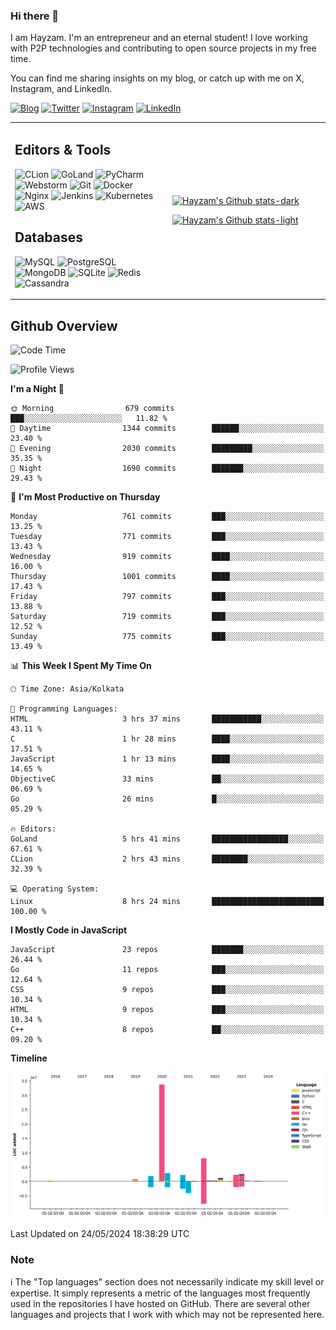 ### Hi there 👋

I am Hayzam. I'm an entrepreneur and an eternal student! I love working with P2P technologies and contributing to open source projects in my free time.

You can find me sharing insights on my blog, or catch up with me on X, Instagram, and LinkedIn.

[![Blog](https://img.shields.io/badge/Blog-%2312100E.svg?&style=for-the-badge&logo=medium&logoColor=white)](https://hayzam.com)
[![Twitter](https://img.shields.io/badge/Twitter-%231DA1F2.svg?&style=for-the-badge&logo=X&logoColor=white)](https://twitter.com/hayzam_js)
[![Instagram](https://img.shields.io/badge/Instagram-%23E4405F.svg?&style=for-the-badge&logo=instagram&logoColor=white)](https://instagram.com/hayzam.ts)
[![LinkedIn](https://img.shields.io/badge/LinkedIn-%230077B5.svg?&style=for-the-badge&logo=linkedin&logoColor=white)](https://www.linkedin.com/in/hayzam-s-2b9b95139/)

<table width="100%">
<tr>
<td width="50%">

## Editors & Tools

![CLion](https://img.shields.io/badge/-CLion-000000?style=flat&logo=CLion)
![GoLand](https://img.shields.io/badge/-GoLand-000000?style=flat&logo=Goland)
![PyCharm](https://img.shields.io/badge/-PyCharm-000000?style=flat&logo=PyCharm)
![Webstorm](https://img.shields.io/badge/-WebStorm-000000?style=flat&logo=WebStorm)
![Git](https://img.shields.io/badge/-Git-000000?style=flat&logo=git)
![Docker](https://img.shields.io/badge/-Docker-000000?style=flat&logo=docker)
![Nginx](https://img.shields.io/badge/-Nginx-000000?style=flat&logo=nginx)
![Jenkins](https://img.shields.io/badge/-Jenkins-000000?style=flat&logo=jenkins)
![Kubernetes](https://img.shields.io/badge/-Kubernetes-000000?style=flat&logo=kubernetes)
![AWS](https://img.shields.io/badge/-AWS-000000?style=flat&logo=amazon-aws)

## Databases

![MySQL](https://img.shields.io/badge/-MySQL-000000?style=flat&logo=mysql)
![PostgreSQL](https://img.shields.io/badge/-PostgreSQL-000000?style=flat&logo=postgresql)
![MongoDB](https://img.shields.io/badge/-MongoDB-000000?style=flat&logo=mongodb)
![SQLite](https://img.shields.io/badge/-SQLite-000000?style=flat&logo=sqlite)
![Redis](https://img.shields.io/badge/-Redis-000000?style=flat&logo=redis)
![Cassandra](https://img.shields.io/badge/-Cassandra-000000?style=flat&logo=apache-cassandra)
</div>

<td width="50%">
 
[![Hayzam's Github stats-dark](https://github-readme-stats.vercel.app/api?username=hayzamjs&show_icons=true&theme=dark#gh-dark-mode-only)](https://github.com/anuraghazra/github-readme-stats#gh-dark-mode-only)
 
[![Hayzam's Github stats-light](https://github-readme-stats.vercel.app/api?username=hayzamjs&show_icons=true&theme=default#gh-light-mode-only)](https://github.com/anuraghazra/github-readme-stats#gh-light-mode-only)

</td>
</tr>
</table>
 
## Github Overview


<!--START_SECTION:waka-->
![Code Time](http://img.shields.io/badge/Code%20Time-753%20hrs%2046%20mins-blue)

![Profile Views](http://img.shields.io/badge/Profile%20Views-0-blue)

**I'm a Night 🦉** 

```text
🌞 Morning                679 commits         ███░░░░░░░░░░░░░░░░░░░░░░   11.82 % 
🌆 Daytime                1344 commits        ██████░░░░░░░░░░░░░░░░░░░   23.40 % 
🌃 Evening                2030 commits        █████████░░░░░░░░░░░░░░░░   35.35 % 
🌙 Night                  1690 commits        ███████░░░░░░░░░░░░░░░░░░   29.43 % 
```
📅 **I'm Most Productive on Thursday** 

```text
Monday                   761 commits         ███░░░░░░░░░░░░░░░░░░░░░░   13.25 % 
Tuesday                  771 commits         ███░░░░░░░░░░░░░░░░░░░░░░   13.43 % 
Wednesday                919 commits         ████░░░░░░░░░░░░░░░░░░░░░   16.00 % 
Thursday                 1001 commits        ████░░░░░░░░░░░░░░░░░░░░░   17.43 % 
Friday                   797 commits         ███░░░░░░░░░░░░░░░░░░░░░░   13.88 % 
Saturday                 719 commits         ███░░░░░░░░░░░░░░░░░░░░░░   12.52 % 
Sunday                   775 commits         ███░░░░░░░░░░░░░░░░░░░░░░   13.49 % 
```


📊 **This Week I Spent My Time On** 

```text
🕑︎ Time Zone: Asia/Kolkata

💬 Programming Languages: 
HTML                     3 hrs 37 mins       ███████████░░░░░░░░░░░░░░   43.11 % 
C                        1 hr 28 mins        ████░░░░░░░░░░░░░░░░░░░░░   17.51 % 
JavaScript               1 hr 13 mins        ████░░░░░░░░░░░░░░░░░░░░░   14.65 % 
ObjectiveC               33 mins             ██░░░░░░░░░░░░░░░░░░░░░░░   06.69 % 
Go                       26 mins             █░░░░░░░░░░░░░░░░░░░░░░░░   05.29 % 

🔥 Editors: 
GoLand                   5 hrs 41 mins       █████████████████░░░░░░░░   67.61 % 
CLion                    2 hrs 43 mins       ████████░░░░░░░░░░░░░░░░░   32.39 % 

💻 Operating System: 
Linux                    8 hrs 24 mins       █████████████████████████   100.00 % 
```

**I Mostly Code in JavaScript** 

```text
JavaScript               23 repos            ███████░░░░░░░░░░░░░░░░░░   26.44 % 
Go                       11 repos            ███░░░░░░░░░░░░░░░░░░░░░░   12.64 % 
CSS                      9 repos             ███░░░░░░░░░░░░░░░░░░░░░░   10.34 % 
HTML                     9 repos             ███░░░░░░░░░░░░░░░░░░░░░░   10.34 % 
C++                      8 repos             ██░░░░░░░░░░░░░░░░░░░░░░░   09.20 % 
```



**Timeline**

![Lines of Code chart](https://raw.githubusercontent.com/hayzamjs/hayzamjs/main/assets/bar_graph.png)


 Last Updated on 24/05/2024 18:38:29 UTC
<!--END_SECTION:waka-->


### Note 

:information_source: The "Top languages" section does not necessarily indicate my skill level or expertise. It simply represents a metric of the languages most frequently used in the repositories I have hosted on GitHub. There are several other languages and projects that I work with which may not be represented here. 

